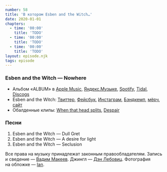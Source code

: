 ```yaml
---
number: 58
title: 'В котором Esben and the Witch…'
date: 2020-01-01
chapters:
  - time: '00:00'
    title: 'TODO'
  - time: '00:00'
    title: 'TODO'
  - time: '00:00'
    title: 'TODO'
layout: episode.njk
tags: episode
---
```


### Esben and the Witch — Nowhere

- Альбом «ALBUM» в
  [Apple Music](TODO),
  [Яндекс.Музыке](TODO),
  [Spotify](TODO),
  [Tidal](TODO),
  [Discogs](https://www.discogs.com/master/1455263)
- Esben and the Witch:
  [Твиттер](https://twitter.com/weareeatw),
  [Фейсбук](https://www.facebook.com/esbenandthewitch/),
  [Инстаграм](https://www.instagram.com/esbenandthewitch/),
  [Бэндкемп](https://esbenandthewitch.bandcamp.com/),
  [мёрч](https://esbenandthewitchstore.bigcartel.com/),
  [сайт](http://www.bunnymen.com/)
- Обалденные клипы:
  [When that head splits](https://youtu.be/cnfx0cij2rw),
  [Despair](https://youtu.be/wEVFw74iOd8)

### Песни

1. Esben and the Witch — Dull Gret
2. Esben and the Witch — A desire for light
3. Esben and the Witch — Seclusion

Все права на музыку принадлежат законным правообладателям.
Запись и сведение — [Вадим Макеев](https://twitter.com/pepelsbey).
Джингл — [Дэн Лебовиц](https://www.youtube.com/channel/UC38A5qHrlc_Zgua7vL4b96w).
Фотография на обложке — [Ian](https://unsplash.com/photos/oXo6IvDnkqc).
